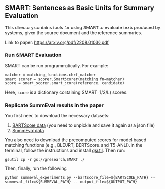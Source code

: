 ## SMART: Sentences as Basic Units for Summary Evaluation

This directory contains tools for using SMART to evaluate texts produced
by systems, given the source document and the reference summaries.

Link to paper: https://arxiv.org/pdf/2208.01030.pdf

### Run SMART Evaluation

SMART can be run programmatically. For example:

```
matcher = matching_functions.chrf_matcher
smart_scorer = scorer.SmartScorer(matching_fn=matcher)
score = smart_scorer.smart_score(reference, candidate)
```

Here, `score` is a dictionary containing SMART (1/2/L) scores.

### Replicate SummEval results in the paper

You first need to download the necessary datasets:
1. [BARTScore data](https://github.com/neulab/BARTScore/tree/main/SUM/SummEval) (you need to unpickle and save it again as a json file)
2. [SummEval data](https://drive.google.com/file/d/1d2Iaz3jNraURP1i7CfTqPIj8REZMJ3tS/view)

You also need to download the precomputed scores for model-based matching functions (e.g., BLEURT, BERTScore, and T5-ANLI). In the terminal, follow the instructions and install [gsutil](https://cloud.google.com/storage/docs/gsutil_install). Then run:

```
gsutil cp -r gs://gresearch/SMART ./
```

Then, finally, run the following:

```
python summeval_experiments.py --bartscore_file=${BARTSCORE_PATH} --summeval_file=${SUMMEVAL_PATH} -- output_file=${OUTPUT_PATH}
```